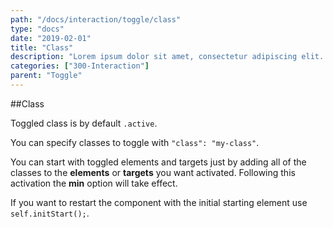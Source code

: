 ```yaml
---
path: "/docs/interaction/toggle/class"
type: "docs"
date: "2019-02-01"
title: "Class"
description: "Lorem ipsum dolor sit amet, consectetur adipiscing elit. Nunc tempus laoreet leo sit amet iaculis."
categories: ["300-Interaction"]
parent: "Toggle"
---
```


##Class

Toggled class is by default `.active`.

You can specify classes to toggle with `"class": "my-class"`.

<demo>
  <div class="demo_item" data-iframe="demos/docs/interaction/toggle/class" data-name="class">
  </div>
</demo>

You can start with toggled elements and targets just by adding all of the classes to the **elements** or **targets** you want activated. Following this activation the **min** option will take
  effect.

If you want to restart the component with the initial starting element use `self.initStart();`.

<demo>
  <div class="demo_item" data-iframe="demos/docs/interaction/toggle/start" data-name="start">
  </div>
</demo>

